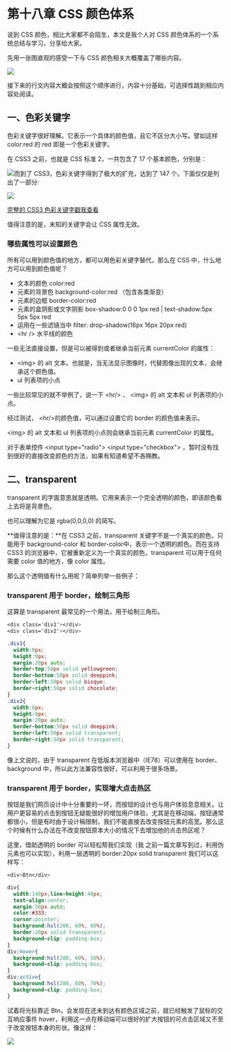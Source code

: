 # 第十八章 CSS 颜色体系

说到 CSS 颜色，相比大家都不会陌生，本文是我个人对 CSS 颜色体系的一个系统总结与学习，分享给大家。

先用一张图直观的感受一下与 CSS 颜色相关大概覆盖了哪些内容。

![](http://images2015.cnblogs.com/blog/608782/201606/608782-20160628102556546-1962104922.png)

接下来的行文内容大概会按照这个顺序进行，内容十分基础，可选择性跳到相应内容处阅读。

## 一、色彩关键字

色彩关键字很好理解。它表示一个具体的颜色值，且它不区分大小写。譬如这样 color:red 的 red 即是一个色彩关键字。

在 CSS3 之前，也就是 CSS 标准 2，一共包含了 17 个基本颜色，分别是：

![](http://images2015.cnblogs.com/blog/608782/201606/608782-20160628102620374-2108376967.jpg)而到了 CSS3，色彩关键字得到了极大的扩充，达到了 147 个。下面仅仅是列出了一部分:

![](http://images2015.cnblogs.com/blog/608782/201606/608782-20160628102630812-127687153.jpg)

[完整的 CSS3 色彩关键字戳我查看](http://sbco.cc/demo/color/html/)

值得注意的是，未知的关键字会让 CSS 属性无效。

### 哪些属性可以设置颜色

所有可以用到颜色值的地方，都可以用色彩关键字替代，那么在 CSS 中，什么地方可以用到颜色值呢？

* 文本的颜色 color:red
* 元素的背景色 background-color:red （包含各类渐变）
* 元素的边框 border-color:red
* 元素的盒阴影或文字阴影 box-shadow:0 0 0 1px red \| text-shadow:5px 5px 5px red
* 运用在一些滤镜当中 filter: drop-shadow\(16px 16px 20px red\)
* &lt;hr /&gt; 水平线的颜色

一些无法直接设置，但是可以被得到或者继承当前元素 currentColor 的属性：

* &lt;img&gt; 的 alt 文本。也就是，当无法显示图像时，代替图像出现的文本，会继承这个颜色值。
* ul 列表项的小点

一些比较常见的就不举例了，说一下 &lt;hr/&gt; 、 &lt;img&gt; 的 alt 文本和 ul 列表项的小点。

经过测试， &lt;hr/&gt;的颜色值，可以通过设置它的 border 的颜色值来表示。

&lt;img&gt; 的 alt 文本和 ul 列表项的小点则会继承当前元素 currentColor 的属性。

对于表单控件 &lt;input type="radio"&gt; &lt;input type="checkbox"&gt; ，暂时没有找到很好的直接改变颜色的方法，如果有知道希望不吝赐教。

## 二、transparent

transparent 的字面意思就是透明。它用来表示一个完全透明的颜色，即该颜色看上去将是背景色。

也可以理解为它是 rgba\(0,0,0,0\) 的简写。

**值得注意的是：**在 CSS3 之前，transparent 关键字不是一个真实的颜色，只能用于 background-color 和 border-color中，表示一个透明的颜色。而在支持 CSS3 的浏览器中，它被重新定义为一个真实的颜色，transparent 可以用于任何需要 color 值的地方，像 color 属性。

那么这个透明值有什么用呢？简单列举一些例子：

### **transparent 用于 border，绘制三角形**

这算是 transparent 最常见的一个用法，用于绘制三角形。

```css
<div class='div1'></div>
<div class='div2'></div>

.div1{
  width:0px;
  height:0px;
  margin:20px auto;
  border-top:50px solid yellowgreen;
  border-bottom:50px solid deeppink;
  border-left:50px solid bisque;
  border-right:50px solid chocolate;
}
.div2{
  width:0px;
  height:0px;
  margin:20px auto;
  border-bottom:50px solid deeppink;
  border-left:50px solid transparent;
  border-right:50px solid transparent;
}
```

像上文说的，由于 transparent 在低版本浏览器中（IE78）可以使用在 border、background 中，所以此方法兼容性很好，可以利用于很多场景。

### transparent 用于 border，实现增大点击热区

按钮是我们网页设计中十分重要的一环，而按钮的设计也与用户体验息息相关。让用户更容易的点击到按钮无疑能很好的增加用户体验，尤其是在移动端，按钮通常都很小，但是有时由于设计稿限制，我们不能直接去改变按钮元素的高宽。那么这个时候有什么办法在不改变按钮原本大小的情况下去增加他的点击热区呢？

这里，借助透明的 border 可以轻松帮我们实现（我 之前一篇文章写到过，利用伪元素也可以实现），利用一层透明的 border:20px solid transparent 我们可以这样写：

```css
<div>Btn</div>

div{
  width:140px;line-height:48px;
  text-align:center;
  margin:50px auto;
  color:#333;
  cursor:pointer;
  background:hsl(200, 60%, 60%);
  border:20px solid transparent;
  background-clip: padding-box;
}
div:hover{
  background:hsl(200, 60%, 50%);
  background-clip: padding-box;
}
div:active{
  background:hsl(200, 60%, 70%);
  background-clip: padding-box;
}
```

试着将光标靠近 Btn，会发现在还未到达有颜色区域之前，就已经触发了鼠标的交互响应事件 hover，利用这一点在移动端可以很好的扩大按钮的可点击区域又不至于改变按钮本身的形状。像这样：

![](http://images2015.cnblogs.com/blog/608782/201605/608782-20160527112625428-906375003.gif)













